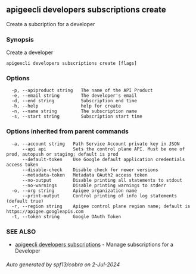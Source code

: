 ## apigeecli developers subscriptions create

Create a subcription for a developer

### Synopsis

Create a developer

```
apigeecli developers subscriptions create [flags]
```

### Options

```
  -p, --apiproduct string   The name of the API Product
  -e, --email string        The developer's email
  -d, --end string          Subscription end time
  -h, --help                help for create
  -n, --name string         The subscription name
  -s, --start string        Subscription start time
```

### Options inherited from parent commands

```
  -a, --account string   Path Service Account private key in JSON
      --api api          Sets the control plane API. Must be one of prod, autopush or staging; default is prod
      --default-token    Use Google default application credentials access token
      --disable-check    Disable check for newer versions
      --metadata-token   Metadata OAuth2 access token
      --no-output        Disable printing all statements to stdout
      --no-warnings      Disable printing warnings to stderr
  -o, --org string       Apigee organization name
      --print-output     Control printing of info log statements (default true)
  -r, --region string    Apigee control plane region name; default is https://apigee.googleapis.com
  -t, --token string     Google OAuth Token
```

### SEE ALSO

* [apigeecli developers subscriptions](apigeecli_developers_subscriptions.md)	 - Manage subscriptions for a Developer

###### Auto generated by spf13/cobra on 2-Jul-2024
